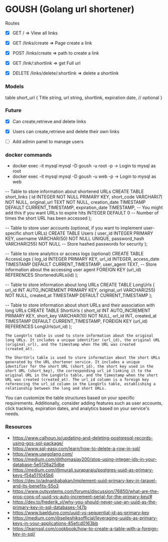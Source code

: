 # GOUSH (Golang url shortener)

Routes 

- [x] GET /   => View all links
- [x] GET /links/create    => Page create a link
- [x] POST /links/create    => path to create a link
- [x] GET /link/:shortlink => get Full url
- [x] DELETE /links/delete/:shortlink    => delete a shortlink


### Models 

table short_url {
    Title string,
    url string,
    shortlink,
    expiration date, // optional
}

### Future 
- [x] Can create,retrieve and delete links
- [x] Users can create,retrieve and delete their own links
- [ ] Add admin panel to manage users


### docker commands
- docker exec -it mysql  mysql -D goush -u root -p -> Login to mysql as root
- docker exec -it mysql  mysql -D goush -u web -p -> Login to mysql as web





-- Table to store information about shortened URLs
CREATE TABLE short_links (
    id INTEGER NOT NULL PRIMARY KEY,
    short_code VARCHAR(7) NOT NULL,
    original_url TEXT NOT NULL,
    creation_date TIMESTAMP DEFAULT CURRENT_TIMESTAMP,
    expiration_date TIMESTAMP,  -- You might add this if you want URLs to expire
    hits INTEGER DEFAULT 0  -- Number of times the short URL has been accessed
);

-- Table to store user accounts (optional, if you want to implement user-specific short URLs)
CREATE TABLE Users (
    user_id INTEGER PRIMARY KEY,
    username VARCHAR(50) NOT NULL UNIQUE,
    password_hash VARCHAR(255) NOT NULL  -- Store hashed passwords for security
);

-- Table to store analytics or access logs (optional)
CREATE TABLE AccessLogs (
    log_id INTEGER PRIMARY KEY,
    url_id INTEGER,
    access_date TIMESTAMP DEFAULT CURRENT_TIMESTAMP,
    user_agent TEXT,  -- Store information about the accessing user agent
    FOREIGN KEY (url_id) REFERENCES ShortenedURLs(id)
);






-- Table to store information about long URLs
CREATE TABLE LongUrls (
    url_id INT AUTO_INCREMENT PRIMARY KEY,
    original_url VARCHAR(255) NOT NULL,
    created_at TIMESTAMP DEFAULT CURRENT_TIMESTAMP
);

-- Table to store information about short URLs and their association with long URLs
CREATE TABLE ShortUrls (
    short_id INT AUTO_INCREMENT PRIMARY KEY,
    short_key VARCHAR(10) NOT NULL,
    url_id INT,
    created_at TIMESTAMP DEFAULT CURRENT_TIMESTAMP,
    FOREIGN KEY (url_id) REFERENCES LongUrls(url_id)
);




    The LongUrls table is used to store information about the original long URLs. It includes a unique identifier (url_id), the original URL (original_url), and the timestamp when the URL was created (created_at).

    The ShortUrls table is used to store information about the short URLs generated by the URL shortener service. It includes a unique identifier for the short URL (short_id), the short key used in the short URL (short_key), the corresponding url_id linking it to the original URL in the LongUrls table, and the timestamp when the short URL was created (created_at). The url_id column is a foreign key referencing the url_id column in the LongUrls table, establishing a relationship between the long and short URLs.

You can customize the table structures based on your specific requirements. Additionally, consider adding features such as user accounts, click tracking, expiration dates, and analytics based on your service's needs.




### Resources
- https://www.calhoun.io/updating-and-deleting-postgresql-records-using-gos-sql-package/
- https://www.sql-easy.com/learn/how-to-delete-a-row-in-sql/
- https://www.usegolang.com/
- https://medium.com/@thomasjay200/stop-using-integer-ids-in-your-database-5e5126a25dbe
- https://medium.com/@murali.suraparaju/postgres-uuid-as-primary-keys-f54a511045b6
- https://dev.to/adnanbabakan/implement-uuid-primary-key-in-laravel-and-its-benefits-55o3
- https://www.outsystems.com/forums/discussion/76850/what-are-the-pros-cons-of-uuid-vs-auto-increment-serial-for-the-primary-key/#
- https://dev.to/frederik_vl/why-you-should-never-use-an-uuid-as-the-primary-key-in-sql-databases-147b
- https://www.baeldung.com/uuid-vs-sequential-id-as-primary-key
- https://medium.com/@selieshjksofficial/leveraging-uuids-as-primary-keys-in-your-applications-85efcd0163bb
- https://learnsql.com/cookbook/how-to-create-a-table-with-a-foreign-key-in-sql/
